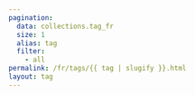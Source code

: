 ```yaml
---
pagination:
  data: collections.tag_fr
  size: 1
  alias: tag
  filter:
    - all
permalink: /fr/tags/{{ tag | slugify }}.html
layout: tag
---
```

